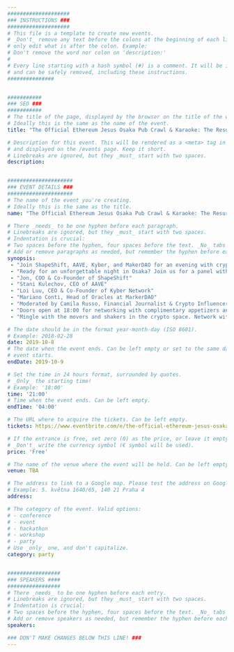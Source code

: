 ```yaml
---
####################
### INSTRUCTIONS ###
####################
# This file is a template to create new events.
# _Don't_ remove any text before the colons at the beginning of each line,
# only edit what is after the colon. Example:
# Don't remove the word nor colon on 'description:'
#
# Every line starting with a hash symbol (#) is a comment. It will be ignored
# and can be safely removed, including these instructions.
###############


###########
### SEO ###
###########
# The title of the page, displayed by the browser on the title of the window.
# Ideally this is the same as the name of the event.
title: "The Official Ethereum Jesus Osaka Pub Crawl & Karaoke: The Resurrection"

# Description for this event. This will be rendered as a <meta> tag in the HTML,
# and displayed on the /events page. Keep it short.
# Linebreaks are ignored, but they _must_ start with two spaces.
description: 


#####################
### EVENT DETAILS ###
#####################
# The name of the event you're creating.
# Ideally this is the same as the title.
name: "The Official Ethereum Jesus Osaka Pub Crawl & Karaoke: The Resurrection"

# There _needs_ to be one hyphen before each paragraph.
# Linebreaks are ignored, but they _must_ start with two spaces.
# Indentation is crucial:
# Two spaces before the hyphen, four spaces before the text. _No_ tabs allowed.
# Add or remove paragraphs as needed, but remember the hyphen before each entry.
synopsis:
 - "Join ShapeShift, AAVE, Kyber, and MakerDAO for an evening with crypto innovators." 
 - "Ready for an unforgettable night in Osaka? Join us for a panel with the crypto innovators who are exploring mass DeFi adoption. Panel includes:" 
 - "Jon, COO & Co-Founder of ShapeShift" 
 - "Stani Kulechov, CEO of AAVE" 
 - "Loi Luu, CEO & Co-Founder of Kyber Network" 
 - "Mariano Conti, Head of Oracles at MarkerDAO" 
 - "Moderated by Camila Russo, Financial Journalist & Crypto Influencer"
 - "Doors open at 18:00 for networking with complimentary appetizers and cocktails. Panel will begin at 18:30, with Q&A to follow. We'll wrap up with (even more) free drinks and snacks."
 - "Mingle with the movers and shakers in the crypto space. Network with ShapeShift, AAVE, Kyber, and MakerDAO teams, the local crypto community, and fellow Devcon attendees. This will be a night full of inspired conversation, thought-provoking ideas, and did we say free drinks?"

# The date should be in the format year-month-day (ISO 8601).
# Example: 2018-02-28
date: 2019-10-8
# The date when the event ends. Can be left empty or set to the same day the
# event starts.
endDate: 2019-10-9

# Set the time in 24 hours format, surrounded by quotes.
# _Only_ the starting time!
# Example: '18:00'
time: '21:00'
# Time when the event ends. Can be left empty.
endTime: '04:00'

# The URL where to acquire the tickets. Can be left empty.
tickets: https://www.eventbrite.com/e/the-official-ethereum-jesus-osaka-pub-crawl-karaoke-the-resurrection-tickets-74241934625

# If the entrance is free, set zero (0) as the price, or leave it empty.
# _Don't_ write the currency symbol (€ symbol will be used).
price: 'Free'

# The name of the venue where the event will be held. Can be left empty.
venue: TBA

# The address to link to a Google map. Please test the address on Google Maps.
# Example: 5. května 1640/65, 140 21 Praha 4
address: 

# The category of the event. Valid options:
# - conference
# - event
# - hackathon
# - workshop
# - party
# Use _only_ one, and don't capitalize.
category: party


#################
### SPEAKERS ####
#################
# There _needs_ to be one hyphen before each entry.
# Linebreaks are ignored, but they _must_ start with two spaces.
# Indentation is crucial:
# Two spaces before the hyphen, four spaces before the text. _No_ tabs allowed.
# Add or remove speakers as needed, but remember the hyphen before each entry.
speakers:

### DON'T MAKE CHANGES BELOW THIS LINE! ###
---
```

<!-- ### DON'T MAKE CHANGES BELOW THIS LINE! ### -->

<Event-Content/>
